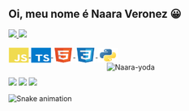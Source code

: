 ## Oi, meu nome é Naara Veronez 😀
 <div>
  <a href="https://github.com/naaracrv">
  <img height="180em" src="https://github-readme-stats.vercel.app/api?username=naaracrv&show_icons=true&theme=dracula&include_all_commits=true&count_private=true"/>
  <img height="180em" src="https://github-readme-stats.vercel.app/api/top-langs/?username=naaracrv&layout=compact&langs_count=16&theme=dracula"/>
</div>
<div style="display: inline_block"><br>
  <img align="center" alt="Naara-Js" height="30" width="40" src="https://raw.githubusercontent.com/devicons/devicon/master/icons/javascript/javascript-plain.svg">
  <img align="center" alt="Naara-Ts" height="30" width="40" src="https://raw.githubusercontent.com/devicons/devicon/master/icons/typescript/typescript-plain.svg">
  <img align="center" alt="Naara-HTML" height="30" width="40" src="https://raw.githubusercontent.com/devicons/devicon/master/icons/html5/html5-original.svg">
  <img align="center" alt="Naara-CSS" height="30" width="40" src="https://raw.githubusercontent.com/devicons/devicon/master/icons/css3/css3-original.svg">
  <img align="center" alt="Naara-Python" height="30" width="40" src="https://raw.githubusercontent.com/devicons/devicon/master/icons/python/python-original.svg">
<!--   <img align="right" alt="Naara-yoda" src="http://pa1.narvii.com/7048/710e505c733dd8697b1ca96bb41b6a079e9ba53fr1-370-300_00.gif"> -->
  <img align="right" alt="Naara-yoda" height="180" width="310" src="https://i.pinimg.com/originals/f7/1a/29/f71a298ba0d77cbf935166da99a9f759.gif">
</div>
  
 ##
 
<div> 
  <a href = "naaracristinarv@gmail.com"><img src="https://img.shields.io/badge/-Gmail-%23333?style=for-the-badge&logo=gmail&logoColor=white" target="_blank"></a>
  <a href="https://www.linkedin.com/in/naara-veronez/" target="_blank"><img src="https://img.shields.io/badge/-LinkedIn-%230077B5?style=for-the-badge&logo=linkedin&logoColor=white" target="_blank"></a> 
<!--  	<a href="https://www.twitch.tv/naara_veronez" target="_blank"><img src="https://img.shields.io/badge/Twitch-9146FF?style=for-the-badge&logo=twitch&logoColor=white" target="_blank"></a> -->
   <a href="https://www.instagram.com/naara_veronez/" target="_blank"><img src="https://img.shields.io/badge/-Instagram-%23E4405F?style=for-the-badge&logo=instagram&logoColor=white" target="_blank"></a>
 
  ![Snake animation](https://github.com/naaracrv/naaracrv/blob/output/github-contribution-grid-snake.svg)
</div>
